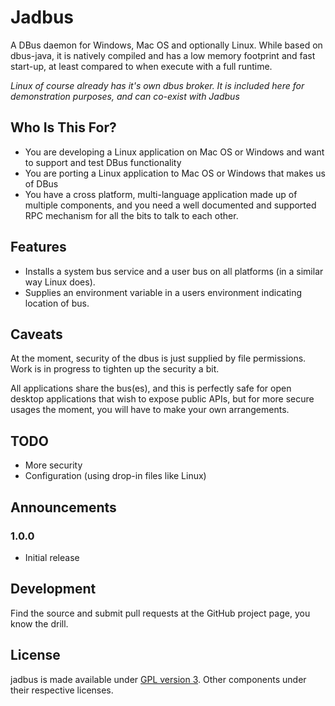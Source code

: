 # Jadbus

A DBus daemon for Windows, Mac OS and optionally Linux. While based on dbus-java, it is natively compiled and has a low
memory footprint and fast start-up, at least compared to when execute with a full runtime.  

*Linux of course already has it's own dbus broker. It is included here for demonstration purposes, and can co-exist with
Jadbus*

## Who Is This For?

 * You are developing a Linux application on Mac OS or Windows and want to support and test DBus functionality
 * You are porting a Linux application to Mac OS or Windows that makes us of DBus
 * You have a cross platform, multi-language application made up of multiple components, and you need 
   a well documented and supported RPC mechanism for all the bits to talk to each other.   

## Features

 * Installs a system bus service and a user bus on all platforms (in a similar way Linux does).
 * Supplies an environment variable in a users environment indicating location of bus.
 
## Caveats

At the moment, security of the dbus is just supplied by file permissions. Work is in progress
to tighten up the security a bit.

All applications share the bus(es), and this is perfectly safe for open desktop applications 
that wish to expose public APIs, but for more secure usages the moment, you will have to make your
own arrangements.

## TODO

 * More security
 * Configuration (using drop-in files like Linux)

## Announcements

### 1.0.0

 * Initial release

## Development

Find the source and submit pull requests at the GitHub project page, you know the drill.

## License

jadbus is made available under [GPL version 3](https://www.gnu.org/licenses/gpl-3.0.en.html). Other components under their respective licenses. 

